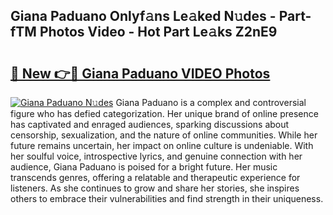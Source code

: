 ## Giana Paduano Onlyf𝚊ns Le𝚊ked N𝚞des - Part-fTM Photos Video - Hot Part Le𝚊ks Z2nE9

# <h2><a href="http://ab42522.deff.icu/?id=Giana+Paduano">🔗 New 👉🔴 Giana Paduano VIDEO Photos</a></h2>

[![Giana Paduano N𝚞des](https://i.imgur.com/rIISA9y.gif)](http://ab42522.deff.icu/?id=Giana+Paduano)
Giana Paduano is a complex and controversial figure who has defied categorization. Her unique brand of online presence has captivated and enraged audiences, sparking discussions about censorship, sexualization, and the nature of online communities. While her future remains uncertain, her impact on online culture is undeniable. With her soulful voice, introspective lyrics, and genuine connection with her audience, Giana Paduano is poised for a bright future. Her music transcends genres, offering a relatable and therapeutic experience for listeners. As she continues to grow and share her stories, she inspires others to embrace their vulnerabilities and find strength in their uniqueness.
